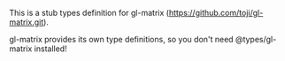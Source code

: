 This is a stub types definition for gl-matrix (https://github.com/toji/gl-matrix.git).

gl-matrix provides its own type definitions, so you don't need @types/gl-matrix installed!